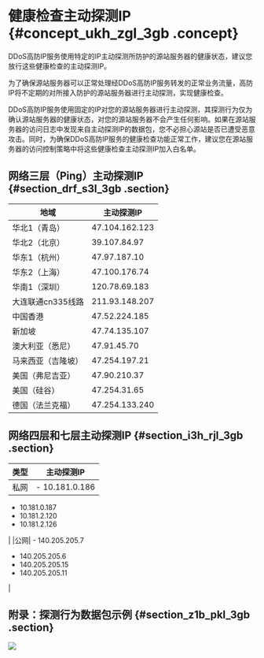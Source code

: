 # 健康检查主动探测IP {#concept_ukh_zgl_3gb .concept}

DDoS高防IP服务使用特定的IP主动探测所防护的源站服务器的健康状态，建议您放行这些健康检查的主动探测IP。

为了确保源站服务器可以正常处理经DDoS高防IP服务转发的正常业务流量，高防IP将不定期的对所接入防护的源站服务器进行主动探测，实现健康检查。

DDoS高防IP服务使用固定的IP对您的源站服务器进行主动探测，其探测行为仅为确认源站服务器的健康状态，对您的源站服务器不会产生任何影响。如果在源站服务器的访问日志中发现来自主动探测IP的数据包，您不必担心源站是否已遭受恶意攻击。同时，为确保DDoS高防IP服务的健康检查功能正常工作，建议您在源站服务器的访问控制策略中将这些健康检查主动探测IP加入白名单。

## 网络三层（Ping）主动探测IP {#section_drf_s3l_3gb .section}

|地域|主动探测IP|
|--|------|
|华北1（青岛）|47.104.162.123|
|华北2（北京）|39.107.84.97|
|华东1（杭州）|47.97.187.10|
|华东2（上海）|47.100.176.74|
|华南1（深圳）|120.78.69.183|
|大连联通cn335线路|211.93.148.207|
|中国香港|47.52.224.185|
|新加坡|47.74.135.107|
|澳大利亚（悉尼）|47.91.45.70|
|马来西亚（吉隆坡）|47.254.197.21|
|美国（弗尼吉亚）|47.90.210.37|
|美国（硅谷）|47.254.31.65|
|德国（法兰克福）|47.254.133.240|

## 网络四层和七层主动探测IP {#section_i3h_rjl_3gb .section}

|类型|主动探测IP|
|--|------|
|私网| -   10.181.0.186
-   10.181.0.187
-   10.181.2.120
-   10.181.2.126

 |
|公网| -   140.205.205.7
-   140.205.205.6
-   140.205.205.15
-   140.205.205.11

 |

## 附录：探测行为数据包示例 {#section_z1b_pkl_3gb .section}

![](http://static-aliyun-doc.oss-cn-hangzhou.aliyuncs.com/assets/img/87258/156577597236029_zh-CN.png)

